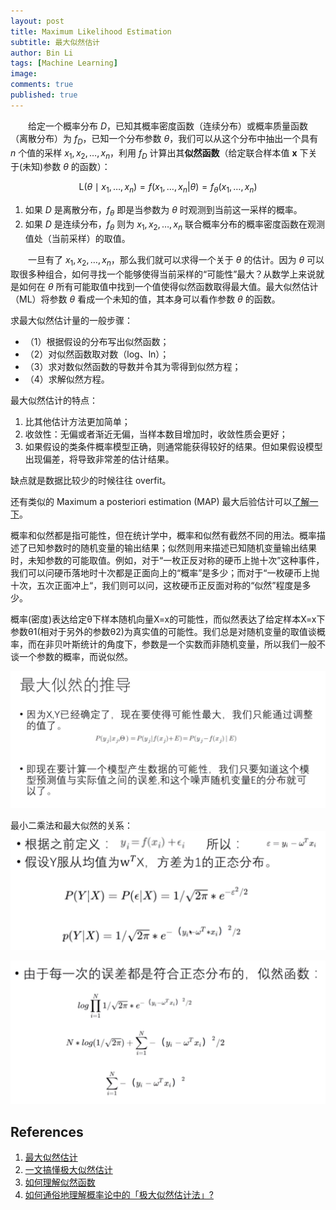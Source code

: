 ```yaml
---
layout: post
title: Maximum Likelihood Estimation
subtitle: 最大似然估计
author: Bin Li
tags: [Machine Learning]
image: 
comments: true
published: true
---
```


　　给定一个概率分布 $D$，已知其概率密度函数（连续分布）或概率质量函数（离散分布）为 $f_D$，已知一个分布参数 $\theta$，我们可以从这个分布中抽出一个具有 $n$ 个值的采样 ${\displaystyle x_{1}, x_{2},\ldots ,x_{n}}$，利用 $f_D$ 计算出其**似然函数**（给定联合样本值 $\textbf{x}$ 下关于(未知)参数 $\theta$ 的函数）：

$$
{\displaystyle {\mbox{L}}(\theta \mid x_{1},\dots ,x_{n})=f(x_{1},\dots ,x_{n}\vert {\theta })=f_{\theta }(x_{1},\dots ,x_{n})}
$$

1. 如果 $D$ 是离散分布，$f_{\theta}$ 即是当参数为 $\theta$ 时观测到当前这一采样的概率。
2. 如果 $D$ 是连续分布，$f_{\theta}$ 则为 ${\displaystyle x_{1}, x_{2},\ldots ,x_{n}}$ 联合概率分布的概率密度函数在观测值处（当前采样）的取值。

　　一旦有了 $x_{1}, x_{2},\ldots ,x_{n}$，那么我们就可以求得一个关于 $\theta$ 的估计。因为 $\theta$ 可以取很多种组合，如何寻找一个能够使得当前采样的“可能性”最大？从数学上来说就是如何在 $\theta$ 所有可能取值中找到一个值使得似然函数取得最大值。最大似然估计（ML）将参数 $\theta$ 看成一个未知的值，其本身可以看作参数 $\theta$ 的函数。

求最大似然估计量的一般步骤：
* （1）根据假设的分布写出似然函数；
* （2）对似然函数取对数（log、ln）；
* （3）求对数似然函数的导数并令其为零得到似然方程；
* （4）求解似然方程。

最大似然估计的特点：
1. 比其他估计方法更加简单；
2. 收敛性：无偏或者渐近无偏，当样本数目增加时，收敛性质会更好；
3. 如果假设的类条件概率模型正确，则通常能获得较好的结果。但如果假设模型出现偏差，将导致非常差的估计结果。

缺点就是数据比较少的时候往往 overfit。

还有类似的 Maximum a posteriori estimation (MAP) 最大后验估计可以[了解一下](https://www.zhihu.com/question/22007264/answer/20014371)。

概率和似然都是指可能性，但在统计学中，概率和似然有截然不同的用法。概率描述了已知参数时的随机变量的输出结果；似然则用来描述已知随机变量输出结果时，未知参数的可能取值。例如，对于“一枚正反对称的硬币上抛十次”这种事件，我们可以问硬币落地时十次都是正面向上的“概率”是多少；而对于“一枚硬币上抛十次，五次正面冲上“，我们则可以问，这枚硬币正反面对称的“似然”程度是多少。

概率(密度)表达给定θ下样本随机向量X=x的可能性，而似然表达了给定样本X=x下参数θ1(相对于另外的参数θ2)为真实值的可能性。我们总是对随机变量的取值谈概率，而在非贝叶斯统计的角度下，参数是一个实数而非随机变量，所以我们一般不谈一个参数的概率，而说似然。

![-w911](/img/media/15615207963044.jpg)

最小二乘法和最大似然的关系：
![-w966](/img/media/15615212857492.jpg)

![-w938](/img/media/15615213013010.jpg)


## References
1. [最大似然估计](https://zh.wikipedia.org/wiki/最大似然估计)
2. [一文搞懂极大似然估计](https://zhuanlan.zhihu.com/p/26614750)
3. [如何理解似然函数](https://www.zhihu.com/question/54082000)
4. [如何通俗地理解概率论中的「极大似然估计法」?](https://www.zhihu.com/question/24124998)